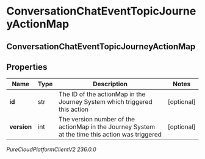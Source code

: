 # ConversationChatEventTopicJourneyActionMap

## ConversationChatEventTopicJourneyActionMap

## Properties

|Name | Type | Description | Notes|
|------------ | ------------- | ------------- | -------------|
| **id** | str | The ID of the actionMap in the Journey System which triggered this action | [optional] |
| **version** | int | The version number of the actionMap in the Journey System at the time this action was triggered | [optional] |



_PureCloudPlatformClientV2 236.0.0_
